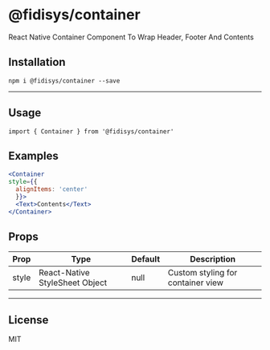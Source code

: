 # @fidisys/container

React Native Container Component To Wrap Header, Footer And Contents


## Installation
`` npm i @fidisys/container --save ``

___

## Usage

`` import { Container } from '@fidisys/container'
 ``


## Examples
```jsx
<Container
style={{
  alignItems: 'center'
  }}>
  <Text>Contents</Text>
</Container>
```

## Props

| Prop           | Type   | Default   | Description                                           |
| -------------- | ------ | --------- | ----------------------------------------------------- |
| style   | React-Native StyleSheet Object | null | Custom styling for container view |

___

## License

MIT